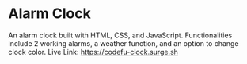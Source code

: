 # Alarm Clock

An alarm clock built with HTML, CSS, and JavaScript. Functionalities include 2 working alarms, a weather function, and an option to change clock color. Live Link: https://codefu-clock.surge.sh
